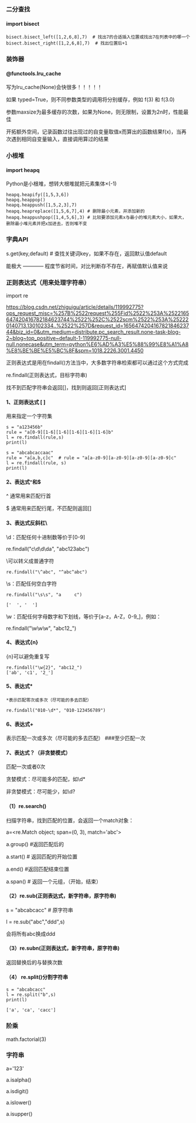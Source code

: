 ### 二分查找

#### import bisect

```
bisect.bisect_left([1,2,6,8],7)  # 找出7的合适插入位置或找出7在列表中的哪一个
bisect.bisect_right([1,2,6,8],7)  # 找出位置后+1

```

### 装饰器

#### @functools.lru_cache

写为lru_cache(None)会快很多！！！！！


如果 typed=True，则不同参数类型的调用将分别缓存，例如 f(3) 和 f(3.0)

参数maxsize为最多缓存的次数，如果为None，则无限制，设置为2n时，性能最佳

开拓额外空间，记录函数过往出现过的自变量取值x而算出的函数结果f(x)，当再次遇到相同自变量输入，直接调用算过的结果

### 小根堆

#### import heapq

Python是小根堆，想转大根堆就把元素集体×(-1)

```
heapq.heapify([1,5,3,6])
heapq.heappop()
heapq.heappush([1,5,2,3],7)
heapq.heapreplace([1,5,6,7],4) # 删除最小元素，并添加新的
heapq.heappushpop([1,4,5,6],3) # 比较要添加元素x与最小的堆元素大小，如果大，删除最小堆元素并把x加进去，否则堆不变

```

### 字典API

s.get(key,default)   # 查找关键词key，如果不存在，返回默认值default

能极大 ———— 程度节省时间，对比判断存不存在，再赋值默认值来说

### 正则表达式（用来处理字符串）

import re

https://blog.csdn.net/zhiguigu/article/details/119992775?ops_request_misc=%257B%2522request%255Fid%2522%253A%2522165647420416782184623744%2522%252C%2522scm%2522%253A%252220140713.130102334..%2522%257D&request_id=165647420416782184623744&biz_id=0&utm_medium=distribute.pc_search_result.none-task-blog-2~blog~top_positive~default-1-119992775-null-null.nonecase&utm_term=python%E6%AD%A3%E5%88%99%E8%A1%A8%E8%BE%BE%E5%BC%8F&spm=1018.2226.3001.4450

正则表达式是用在findall()方法当中，大多数字符串检索都可以通过这个方式完成

re.findall(正则表达式，目标字符串)

找不到匹配字符串会返回[]，找到则返回[正则表达式]

#### 1、正则表达式 [ ]

  用来指定一个字符集

  ```
  s = "a123456b"
  rule = "a[0-9][1-6][1-6][1-6][1-6][1-6]b"	
  l = re.findall(rule,s)
  print(l)

  s = "abcabcaccaac"
  rule = "a[a,b,c]c"  # rule = "a[a-z0-9][a-z0-9][a-z0-9][a-z0-9]c"	
  l = re.findall(rule, s)
  print(l)

  ```

#### 2、表达式^和$

  ^ 通常用来匹配行首

  $ 通常用来匹配行尾，不匹配则返回[]


#### 3、表达式反斜杠\

  \d：匹配任何十进制数等价于[0-9]

  re.findall("c\d\d\da", "abc123abc")

  \可以转义成普通字符
  ```
  re.findall("\^abc", "^abc^abc")
  ```
  \s：匹配任何空白字符

  ```
  re.findall("\s\s", "a     c")

  ['  ', '  ']

  ```
  \w：匹配任何字母数字和下划线，等价于[a-z，A-Z，0-9_]，例如：

  re.findall("\w\w\w", "abc12_") 


#### 4、表达式{n}

  {n}可以避免重复写
  ```
  re.findall("\w{2}", "abc12_")
  ['ab', 'c1', '2_']
  ```

#### 5、表达式*

  ```
  *表示匹配零次或多次（尽可能的多去匹配）

  re.findall("010-\d*", "010-123456789")
  ```

#### 6、表达式+

  表示匹配一次或多次（尽可能的多去匹配） ###至少匹配一次
  
#### 7、表达式？（非贪婪模式）

  匹配一次或者0次

  贪婪模式：尽可能多的匹配，如\d*
  
  非贪婪模式：尽可能少，如\d?
  
  
  
#### （1）re.search()

扫描字符串，找到匹配的位置，会返回一个match对象：

a=<re.Match object; span=(0, 3), match='abc'>

a.group() #返回匹配后的

a.start() # 返回匹配的开始位置

a.end() #返回匹配结束位置

a.span() # 返回一个元组，（开始，结束）

#### （2）re.sub(正则表达式，新字符串，原字符串)

s = "abcabcacc" # 原字符串

l = re.sub("abc","ddd",s) 

会将所有abc换成ddd

#### （3）re.subn(正则表达式，新字符串，原字符串)

返回替换后的与替换次数

#### （4） re.split()分割字符串

```
s = "abcabcacc"
l = re.split("b",s)
print(l)

['a', 'ca', 'cacc']

```

### 阶乘

math.factorial(3)

### 字符串

a='123'

a.isalpha()

a.isdigit()

a.islower()

a.isupper()
